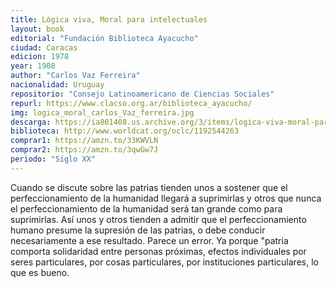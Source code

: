 ```yaml
---
title: Lógica viva, Moral para intelectuales
layout: book
editorial: "Fundación Biblioteca Ayacucho"
ciudad: Caracas
edicion: 1978
year: 1908
author: "Carlos Vaz Ferreira"
nacionalidad: Uruguay
repositorio: "Consejo Latinoamericano de Ciencias Sociales"
repurl: https://www.clacso.org.ar/biblioteca_ayacucho/
img: logica_moral_carlos_Vaz_ferreira.jpg
descarga: https://ia801408.us.archive.org/3/items/logica-viva-moral-para-intelectuales-carlos-vaz-ferreira/Logica_viva_Moral_para_intelectuales_Carlos_Vaz_Ferreira.pdf
biblioteca: http://www.worldcat.org/oclc/1192544263
comprar1: https://amzn.to/33KWVLN
comprar2: https://amzn.to/3qwGw7J
periodo: "Siglo XX"
---
```

 

Cuando se discute sobre las patrias tienden unos a sostener que el perfeccionamiento de la humanidad llegará a suprimirlas y otros que nunca el perfeccionamiento de la humanidad será tan grande como para suprimirlas.
Así unos y otros tienden a admitir que el perfeccionamiento humano presume la supresión de las patrias, o debe conducir necesariamente a ese resultado. Parece un error. Ya porque "patria comporta solidaridad entre personas próximas, efectos individuales por seres particulares, por cosas particulares, por instituciones particulares, lo que es bueno.
